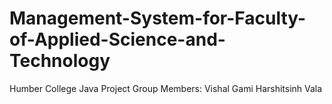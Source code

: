 # Management-System-for-Faculty-of-Applied-Science-and-Technology

Humber College Java Project 
Group Members:
  Vishal Gami
  Harshitsinh Vala
